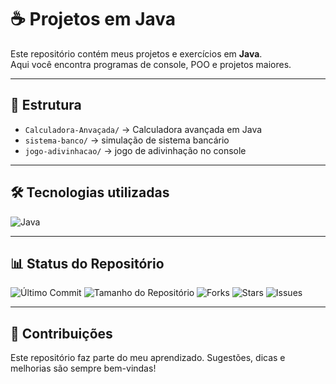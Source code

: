 # ☕ Projetos em Java

Este repositório contém meus projetos e exercícios em **Java**.  
Aqui você encontra programas de console, POO e projetos maiores.

---

## 📂 Estrutura
- `Calculadora-Anvaçada/` → Calculadora avançada em Java  
- `sistema-banco/` → simulação de sistema bancário  
- `jogo-adivinhacao/` → jogo de adivinhação no console  

---

## 🛠️ Tecnologias utilizadas
![Java](https://img.shields.io/badge/Java-ED8B00?style=for-the-badge&logo=openjdk&logoColor=white)


---

## 📊 Status do Repositório
![Último Commit](https://img.shields.io/github/last-commit/natanaelrb/java-projects?label=Último%20Commit&color=1E90FF&style=for-the-badge)
![Tamanho do Repositório](https://img.shields.io/github/repo-size/natanaelrb/java-projects?label=Tamanho&color=FF69B4&style=for-the-badge)
![Forks](https://img.shields.io/github/forks/natanaelrb/java-projects?label=Forks&color=4CAF50&style=for-the-badge)
![Stars](https://img.shields.io/github/stars/natanaelrb/java-projects?label=Estrelas&color=FFD700&style=for-the-badge)
![Issues](https://img.shields.io/github/issues/natanaelrb/java-projects?label=Issues&color=FF4500&style=for-the-badge)



---

## 🤝 Contribuições
Este repositório faz parte do meu aprendizado. Sugestões, dicas e melhorias são sempre bem-vindas!

